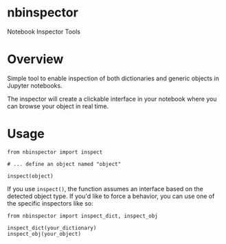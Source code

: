 # nbinspector
Notebook Inspector Tools

# Overview
Simple tool to enable inspection of both dictionaries and generic objects in Jupyter notebooks.

The inspector will create a clickable interface in your notebook where you can browse your object in real time.

# Usage
```
from nbinspector import inspect

# ... define an object named "object"

inspect(object)
```

If you use `inspect()`, the function assumes an interface based on the detected object type. If you'd like to force a behavior, you can use one of the specific inspectors like so:
```
from nbinspector import inspect_dict, inspect_obj

inspect_dict(your_dictionary)
inspect_obj(your_object)
```

